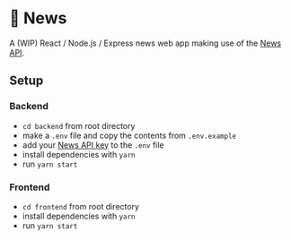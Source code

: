 # 📰 News

A (WIP) React / Node.js / Express news web app making use of the [News API](https://newsapi.org/).

## Setup

### Backend

- `cd backend` from root directory
- make a `.env` file and copy the contents from `.env.example`
- add your [News API key](https://newsapi.org/) to the `.env` file
- install dependencies with `yarn`
- run `yarn start`

### Frontend

- `cd frontend` from root directory
- install dependencies with `yarn`
- run `yarn start`
